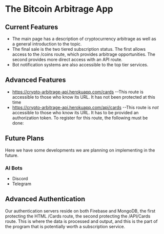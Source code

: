 # The Bitcoin Arbitrage App

## Current Features
 - The main page has a description of cryptocurrency arbitrage as well as a general introduction to the topic.
 - The final sale is the two tiered subscription status. The first allows access to the /coins route, which provides arbitrage opportunities. The second provides more direct access with an API route. 
 - Bot notification systems are also accessible to the top tier services.
 
 ## Advanced Features
  - https://crypto-arbitrage-api.herokuapp.com/cards 
  --This route is accessible to those who know its URL. It has not been protected at this time
  - https://crypto-arbitrage-api.herokuapp.com/api/cards
  --This route is *not* accessible to those who know its URL. It has to be provided an authorization token. To register for this route, the following must be done:

## Future Plans
Here we have some developments we are planning on implementing in the future.
### AI Bots
 - Discord
 - Telegram

## Advanced Authentication
Our authentication servers reside on both Firebase and MongoDB, the first protecting the HTML /Cards route, the second protecting the /API/Cards route. This is where the data is processed and output, and this is the part of the program that is potentially worth a subscription service.

